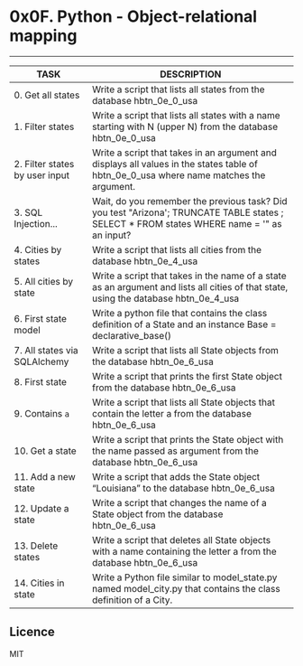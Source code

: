 # 0x0F. Python - Object-relational mapping
---
|TASK|DESCRIPTION|
|--|--|
|0. Get all states |Write a script that lists all states from the database hbtn_0e_0_usa|
|1. Filter states|Write a script that lists all states with a name starting with N (upper N) from the database hbtn_0e_0_usa|
|2. Filter states by user input|Write a script that takes in an argument and displays all values in the states table of hbtn_0e_0_usa where name matches the argument.|
|3. SQL Injection... |Wait, do you remember the previous task? Did you test "Arizona'; TRUNCATE TABLE states ; SELECT * FROM states WHERE name = '" as an input?|
|4. Cities by states|Write a script that lists all cities from the database hbtn_0e_4_usa|
|5. All cities by state|Write a script that takes in the name of a state as an argument and lists all cities of that state, using the database hbtn_0e_4_usa|
|6. First state model|Write a python file that contains the class definition of a State and an instance Base = declarative_base()|
|7. All states via SQLAlchemy|Write a script that lists all State objects from the database hbtn_0e_6_usa|
|8. First state|Write a script that prints the first State object from the database hbtn_0e_6_usa|
|9. Contains `a`|Write a script that lists all State objects that contain the letter a from the database hbtn_0e_6_usa|
|10. Get a state |Write a script that prints the State object with the name passed as argument from the database hbtn_0e_6_usa|
|11. Add a new state |Write a script that adds the State object “Louisiana” to the database hbtn_0e_6_usa|
|12. Update a state|Write a script that changes the name of a State object from the database hbtn_0e_6_usa|
|13. Delete states |Write a script that deletes all State objects with a name containing the letter a from the database hbtn_0e_6_usa|
|14. Cities in state |Write a Python file similar to model_state.py named model_city.py that contains the class definition of a City.|

## Licence
MIT